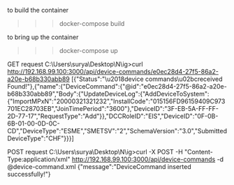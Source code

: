 to build the container
>>>docker-compose build 

to bring up the container
>>>docker-compose up



GET request
C:\Users\surya\Desktop\N\ig>curl http://192.168.99.100:3000/api/device-commands/e0ec28d4-27f5-86a2-a20e-b68b330abb89
[{"Status":"\u2018device commands\u02bcreceived Found!"},{"name":{"DeviceCommand":{"@id":"e0ec28d4-27f5-86a2-a20e-b68b330abb89","Body":{"UpdateDeviceLog":{"AddDeviceToSystem":{"ImportMPxN":"20000321321232","InstallCode":"015156FD96159409C973701EC28703EB","JoinTimePeriod":"3600"},"DeviceID":"3F-EB-5A-FF-FF-2D-77-17","RequestType":"Add"}},"DCCRoleID":"EIS","DeviceID":"0F-0B-6B-01-00-0D-0C-CD","DeviceType":"ESME","SMETSV":"2","SchemaVersion":"3.0","SubmittedDeviceType":"CHF"}}}]


POST request
C:\Users\surya\Desktop\N\ig>curl -X POST -H "Content-Type:application/xml"  http://192.168.99.100:3000/api/device-commands
-d @device-command.xml
{"message":"DeviceCommand inserted successfully!"}